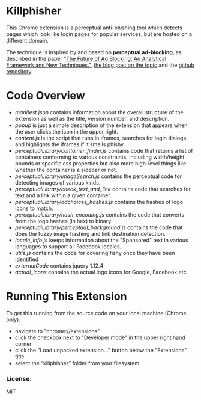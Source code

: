 # Killphisher

This Chrome extension is a perceptual anti-phishing tool which detects pages which look like login pages for popular services, but are hosted on a different domain.

The technique is inspired by and based on **perceptual ad-blocking**, as described in the paper ["The Future of Ad Blocking: An Analytical Framework and New Techniques."](http://randomwalker.info/publications/ad-blocking-framework-techniques.pdf), [the blog post on the topic](https://freedom-to-tinker.com/2017/04/14/the-future-of-ad-blocking/) and the [github repository](https://github.com/citp/ad-blocking).

# Code Overview

- *manifest.json* contains information about the overall structure of the extension as well as the title, version number, and description.
- *popup* is just a simple description of the extension that appears when the user clicks the icon in the upper right.
- *content.js* is the script that runs in iframes, searches for login dialogs and highlights the iframes if it smells phishy.
- *perceptualLibrary/container_finder.js* contains code that returns a list of containers conforming to various constraints, including width/height bounds or specific css properties but also more high-level things like whether the container is a sidebar or not.
- *perceptualLibrary/imageSearch.js* contains the perceptual code for detecting images of various kinds.
- *perceptualLibrary/check_text_and_link* contains code that searches for text and a link within a given container.
- *perceptualLibrary/adchoices_hashes.js* contains the hashes of logo icons to match.
- *perceptualLibrary/hash_encoding.js* contains the code that converts from the logo hashes (in hex) to binary.
- *perceptualLibrary/perceptual_background.js* contains the code that does the fuzzy image hashing and link destination detection.
- *locale_info.js* keeps information about the "Sponsored" text in various languages to support all Facebook locales.
- *utils.js* contains the code for covering fishy once they have been identified
- *externalCode* contains jquery 1.12.4
- *actual_icons* contains the actual logo icons for Google, Facebook etc.

# Running This Extension

To get this running from the source code on your local machine (Chrome only):

- navigate to "chrome://extensions"
- click the checkbox next to "Developer mode" in the upper right hand corner
- click the "Load unpacked extension..." button below the "Extensions" title
- select the “killphisher” folder from your filesystem

### License:
MIT

